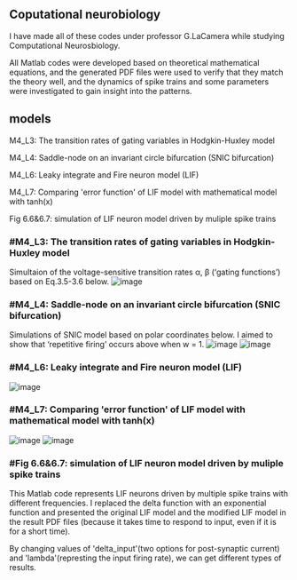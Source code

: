 ## Coputational neurobiology
I have made all of these codes under professor G.LaCamera while studying Computational Neurosbiology.

All Matlab codes were developed based on theoretical mathematical equations, and the generated PDF files were used to verify that they match the theory well, and the dynamics of spike trains and some parameters were investigated to gain insight into the patterns.

## models
M4_L3: The transition rates of gating variables in Hodgkin-Huxley model

M4_L4: Saddle-node on an invariant circle bifurcation (SNIC bifurcation)

M4_L6: Leaky integrate and Fire neuron model (LIF)

M4_L7: Comparing 'error function' of LIF model with mathematical model with tanh(x) 

Fig 6.6&6.7: simulation of LIF neuron model driven by muliple spike trains



### #M4_L3: The transition rates of gating variables in Hodgkin-Huxley model
Simultaion of the voltage-sensitive transition rates α, β (‘gating functions’) based on Eq.3.5-3.6 below.
![image](https://github.com/user-attachments/assets/46fa72fa-046b-49ef-994a-c426b6325ddb)

### #M4_L4: Saddle-node on an invariant circle bifurcation (SNIC bifurcation)
Simulations of SNIC model based on polar coordinates below. I aimed to show that ‘repetitive firing’ occurs above when w = 1.
![image](https://github.com/user-attachments/assets/0bf2280c-4762-4066-a655-c50b429181ba)
![image](https://github.com/user-attachments/assets/de2dc9ad-9987-42b2-8cca-bf18c4033050)

### #M4_L6: Leaky integrate and Fire neuron model (LIF)
![image](https://github.com/user-attachments/assets/d32053f1-018b-4d11-8bc4-180e42840fea)

### #M4_L7: Comparing 'error function' of LIF model with mathematical model with tanh(x) 
![image](https://github.com/user-attachments/assets/47699fc0-c627-42d5-8ed6-1f4f7e9f2519)
![image](https://github.com/user-attachments/assets/55498519-0086-446a-9eff-3dd85b517c0a)

### #Fig 6.6&6.7: simulation of LIF neuron model driven by muliple spike trains
This Matlab code represents LIF neurons driven by multiple spike trains with different frequencies. I replaced the delta function with an exponential function and presented the original LIF model and the modified LIF model in the result PDF files (because it takes time to respond to input, even if it is for a short time).

By changing values of 'delta_input'(two options for post-synaptic current) and 'lambda'(represting the input firing rate), we can get different types of results.





